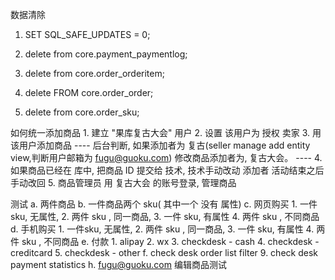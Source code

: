 数据清除

1.  SET SQL_SAFE_UPDATES = 0;

2.  delete from core.payment_paymentlog;

3.  delete from core.order_orderitem;

4.  delete FROM core.order_order;

5.  delete from core.order_sku;


如何统一添加商品
    1.  建立 "果库复古大会" 用户
    2.  设置 该用户为 授权  卖家
    3.  用该用户添加商品
        ----
        后台判断, 如果添加者为 复古(seller manage add entity view,判断用户邮箱为 fugu@guoku.com)
        修改商品添加者为, 复古大会。 
        ----
    4.  如果商品已经在 库中, 把商品 ID 提交给 技术, 技术手动改动 添加者
        活动结束之后手动改回
    5.  商品管理员 用 复古大会 的账号登录, 管理商品
    

测试
    a. 两件商品
    b. 一件商品两个 sku( 其中一个 没有 属性)
    c. 网页购买
        1.  一件sku, 无属性, 
        2.  两件 sku , 同一商品,
        3.  一件 sku, 有属性
        4.  两件 sku , 不同商品
    d. 手机购买
        1.  一件sku, 无属性, 
        2.  两件 sku , 同一商品,
        3.  一件 sku, 有属性
        4.  两件 sku , 不同商品
    e. 付款
        1. alipay
        2. wx
        3. checkdesk - cash
        4. checkdesk - creditcard
        5. checkdesk - other 
    f. check desk order list filter 
    9. check desk payment statistics 
    h. fugu@guoku.com 编辑商品测试
    
    
    
   
              

    



